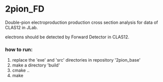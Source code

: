 # 2pion_FD

Double-pion electroproduction production cross section analysis for data of CLAS12 in JLab.

electrons should be detected by Forward Detector in CLAS12.

### how to run:
1. replace the 'exe' and 'src' directories in repository '2pion_base'
2. make a directory 'build'
3. cmake ..
4. make
